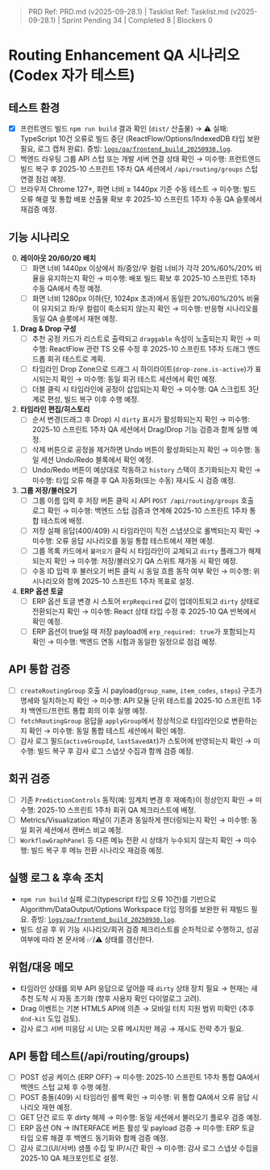 ﻿> PRD Ref: PRD.md (v2025-09-28.1) | Tasklist Ref: Tasklist.md (v2025-09-28.1) | Sprint Pending 34 | Completed 8 | Blockers 0

# Routing Enhancement QA 시나리오 (Codex 자가 테스트)

## 테스트 환경
- [x] 프런트엔드 빌드 `npm run build` 결과 확인 (`dist/` 산출물) → ⚠️ 실패: TypeScript 10건 오류로 빌드 중단 (ReactFlow/Options/IndexedDB 타입 보완 필요, 로그 캡처 완료). 증빙: [`logs/qa/frontend_build_20250930.log`](../../logs/qa/frontend_build_20250930.log).
- [ ] 백엔드 라우팅 그룹 API 스텁 또는 개발 서버 연결 상태 확인 → 미수행: 프런트엔드 빌드 복구 후 2025-10 스프린트 1주차 QA 세션에서 `/api/routing/groups` 스텁 연결 점검 예정.
- [ ] 브라우저 Chrome 127+, 화면 너비 ≥ 1440px 기준 수동 테스트 → 미수행: 빌드 오류 해결 및 통합 배포 산출물 확보 후 2025-10 스프린트 1주차 수동 QA 슬롯에서 재검증 예정.

## 기능 시나리오
0. **레이아웃 20/60/20 배치**
   - [ ] 화면 너비 1440px 이상에서 좌/중앙/우 컬럼 너비가 각각 20%/60%/20% 비율을 유지하는지 확인 → 미수행: 배포 빌드 확보 후 2025-10 스프린트 1주차 수동 QA에서 측정 예정.
   - [ ] 화면 너비 1280px 이하(단, 1024px 초과)에서 동일한 20%/60%/20% 비율이 유지되고 좌/우 컬럼이 축소되지 않는지 확인 → 미수행: 반응형 시나리오를 동일 QA 슬롯에서 재현 예정.
1. **Drag & Drop 구성**
   - [ ] 추천 공정 카드가 리스트로 출력되고 `draggable` 속성이 노출되는지 확인 → 미수행: ReactFlow 관련 TS 오류 수정 후 2025-10 스프린트 1주차 드래그 앤드 드롭 회귀 테스트로 계획.
   - [ ] 타임라인 Drop Zone으로 드래그 시 하이라이트(`drop-zone.is-active`)가 표시되는지 확인 → 미수행: 동일 회귀 테스트 세션에서 확인 예정.
   - [ ] 더블 클릭 시 타임라인에 공정이 삽입되는지 확인 → 미수행: QA 스크립트 3단계로 편성, 빌드 복구 이후 수행 예정.
2. **타임라인 편집/히스토리**
   - [ ] 순서 변경(드래그 후 Drop) 시 `dirty` 표시가 활성화되는지 확인 → 미수행: 2025-10 스프린트 1주차 QA 세션에서 Drag/Drop 기능 검증과 함께 실행 예정.
   - [ ] 삭제 버튼으로 공정을 제거하면 Undo 버튼이 활성화되는지 확인 → 미수행: 동일 세션 Undo/Redo 블록에서 확인 예정.
   - [ ] Undo/Redo 버튼이 예상대로 작동하고 `history` 스택이 초기화되는지 확인 → 미수행: 타입 오류 해결 후 QA 자동화(또는 수동) 재시도 시 검증 예정.
3. **그룹 저장/불러오기**
   - [ ] 그룹 이름 입력 후 저장 버튼 클릭 시 API `POST /api/routing/groups` 호출 로그 확인 → 미수행: 백엔드 스텁 검증과 연계해 2025-10 스프린트 1주차 통합 테스트에 배정.
   - [ ] 저장 실패 응답(400/409) 시 타임라인이 직전 스냅샷으로 롤백되는지 확인 → 미수행: 오류 응답 시나리오를 동일 통합 테스트에서 재현 예정.
   - [ ] 그룹 목록 카드에서 `불러오기` 클릭 시 타임라인이 교체되고 `dirty` 플래그가 해제되는지 확인 → 미수행: 저장/불러오기 QA 스위트 재가동 시 확인 예정.
   - [ ] 수동 ID 입력 후 불러오기 버튼 클릭 시 동일 흐름 동작 여부 확인 → 미수행: 위 시나리오와 함께 2025-10 스프린트 1주차 목표로 설정.
4. **ERP 옵션 토글**
   - [ ] ERP 옵션 토글 변경 시 스토어 `erpRequired` 값이 업데이트되고 `dirty` 상태로 전환되는지 확인 → 미수행: React 상태 타입 수정 후 2025-10 QA 반복에서 확인 예정.
   - [ ] ERP 옵션이 true일 때 저장 payload에 `erp_required: true`가 포함되는지 확인 → 미수행: 백엔드 연동 시험과 동일한 일정으로 점검 예정.

## API 통합 검증
- [ ] `createRoutingGroup` 호출 시 payload(`group_name`, `item_codes`, `steps`) 구조가 명세와 일치하는지 확인 → 미수행: API 모듈 단위 테스트를 2025-10 스프린트 1주차 백엔드/프런트 통합 회의 이후 실행 예정.
- [ ] `fetchRoutingGroup` 응답을 `applyGroup`에서 정상적으로 타임라인으로 변환하는지 확인 → 미수행: 동일 통합 테스트 세션에서 확인 예정.
- [ ] 감사 로그 필드(`activeGroupId`, `lastSavedAt`)가 스토어에 반영되는지 확인 → 미수행: 빌드 복구 후 감사 로그 스냅샷 수집과 함께 검증 예정.

## 회귀 검증
- [ ] 기존 `PredictionControls` 동작(예: 임계치 변경 후 재예측)이 정상인지 확인 → 미수행: 2025-10 스프린트 1주차 회귀 QA 체크리스트에 배정.
- [ ] Metrics/Visualization 패널이 기존과 동일하게 렌더링되는지 확인 → 미수행: 동일 회귀 세션에서 캔버스 비교 예정.
- [ ] `WorkflowGraphPanel` 등 다른 메뉴 전환 시 상태가 누수되지 않는지 확인 → 미수행: 빌드 복구 후 메뉴 전환 시나리오 재검증 예정.

## 실행 로그 & 후속 조치
- `npm run build` 실패 로그(typescript 타입 오류 10건)를 기반으로 Algorithm/DataOutput/Options Workspace 타입 정의를 보완한 뒤 재빌드 필요. 증빙: [`logs/qa/frontend_build_20250930.log`](../../logs/qa/frontend_build_20250930.log).
- 빌드 성공 후 위 기능 시나리오/회귀 검증 체크리스트를 순차적으로 수행하고, 성공 여부에 따라 본 문서에 ✅/⚠️ 상태를 갱신한다.

## 위험/대응 메모
- 타임라인 상태를 외부 API 응답으로 덮어쓸 때 `dirty` 상태 장치 필요 → 현재는 새 추천 도착 시 자동 초기화 (향후 사용자 확인 다이얼로그 고려).
- Drag 이벤트는 기본 HTML5 API에 의존 → 모바일 터치 지원 범위 미확인 (추후 `dnd-kit` 도입 검토).
- 감사 로그 서버 미응답 시 UI는 오류 메시지만 제공 → 재시도 전략 추가 필요.

## API 통합 테스트(/api/routing/groups)
- [ ] POST 성공 케이스 (ERP OFF) → 미수행: 2025-10 스프린트 1주차 통합 QA에서 백엔드 스텁 교체 후 수행 예정.
- [ ] POST 충돌(409) 시 타임라인 롤백 확인 → 미수행: 위 통합 QA에서 오류 응답 시나리오 재현 예정.
- [ ] GET 단건 로드 후 dirty 해제 → 미수행: 동일 세션에서 불러오기 플로우 검증 예정.
- [ ] ERP 옵션 ON → INTERFACE 버튼 활성 및 payload 검증 → 미수행: ERP 토글 타입 오류 해결 후 백엔드 동기화와 함께 검증 예정.
- [ ] 감사 로그(UI/서버) 샘플 수집 및 IP/시간 확인 → 미수행: 감사 로그 스냅샷 수집을 2025-10 QA 체크포인트로 설정.
